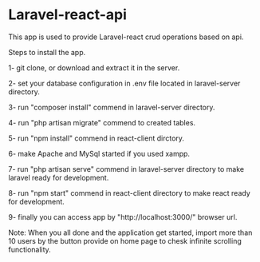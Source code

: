 # Laravel-react-api
This app is used to provide Laravel-react crud operations based on api.

Steps to install the app.

1- git clone, or download and extract it in the server.

2- set your database configuration in .env file located in laravel-server directory.

3- run "composer install" commend in laravel-server directory.

4- run "php artisan migrate" commend to created tables.

5- run "npm install" commend in react-client dirctory.

6- make Apache and MySql started if you used xampp.

7- run "php artisan serve" commend in laravel-server directory to make laravel ready for development.

8- run "npm start" commend in react-client directory to make react ready for development. 

9- finally you can access app by "http://localhost:3000/" browser url.


Note: When you all done and the application get started, import more than 10 users by the button provide on home page to chesk infinite scrolling functionality. 
